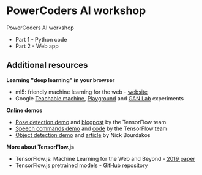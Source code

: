 
# PowerCoders AI workshop

PowerCoders AI workshop

* Part 1 - Python code
* Part 2 - Web app

Additional resources
---

**Learning "deep learning" in your browser**

* ml5: friendly machine learning for the web - [website](https://ml5js.org/)
* Google [Teachable machine](https://teachablemachine.withgoogle.com/), [Playground](https://github.com/tensorflow/playground) and [GAN Lab](https://poloclub.github.io/ganlab/) experiments

**Online demos**

* [Pose detection demo](https://storage.googleapis.com/tfjs-models/demos/posenet/camera.html) and [blogpost](https://medium.com/tensorflow/real-time-human-pose-estimation-in-the-browser-with-tensorflow-js-7dd0bc881cd5) by the TensorFlow team
* [Speech commands demo](https://storage.googleapis.com/tfjs-speech-model-test/2019-01-03a/dist/index.html) and [code](https://github.com/tensorflow/tfjs-models/tree/master/speech-commands) by the TensorFlow team
* [Object detection demo](https://z364noozrm.codesandbox.io/) and [article](https://hackernoon.com/tensorflow-js-real-time-object-detection-in-10-lines-of-code-baf15dfb95b2) by Nick Bourdakos

**More about TensorFlow.js**

* TensorFlow.js: Machine Learning for the Web and Beyond - [2019 paper](https://arxiv.org/abs/1901.05350)
* TensorFlow.js pretrained models - [GitHub repository](https://github.com/tensorflow/tfjs-models)
